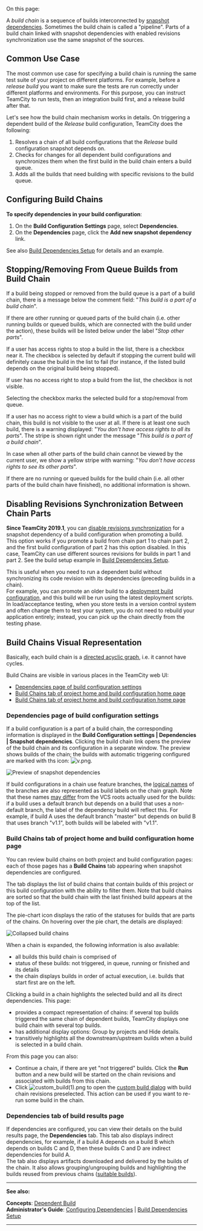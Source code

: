 [//]: # (title: Build Chain)
[//]: # (auxiliary-id: Build Chain)

On this page:

<tag-list of="chapter" mode="tree" depth="4"/>

A _build chain_ is a sequence of builds interconnected by [snapshot dependencies](dependent-build.md#Snapshot+Dependency). Sometimes the build chain is called a "pipeline". Parts of a build chain linked with snapshot dependencies with enabled revisions synchronization use the same snapshot of the sources. 

## Common Use Case

The most common use case for specifying a build chain is running the same test suite of your project on different platforms. For example, before a _release build_ you want to make sure the tests are run correctly under different platforms and environments. For this purpose, you can instruct TeamCity to run tests, then an integration build first, and a release build after that.

Let's see how the build chain mechanism works in details. On triggering a dependent build of the _Release_ build configuration, TeamCity does the following:
1. Resolves a chain of all build configurations that the _Release_ build configuration snapshot depends on.
2. Checks for changes for all dependent build configurations and synchronizes them when the first build in the build chain enters a build queue.
3. Adds all the builds that need building with specific revisions to the build queue.

## Configuring Build Chains

__To specify dependencies in your build configuration__:
1. On the __Build Configuration Settings__ page, select __Dependencies__.
2. On the __Dependencies__ page, click the __Add new snapshot dependency__ link.

See also [Build Dependencies Setup](build-dependencies-setup.md) for details and an example.

## Stopping/Removing From Queue Builds from Build Chain

If a build being stopped or removed from the build queue is a part of a build chain, there is a message below the comment field: "_This build is a part of a build chain_".

If there are other running or queued parts of the build chain (i.e. other running builds or queued builds, which are connected with the build under the action), these builds will be listed below under the label "_Stop other parts_".

If a user has access rights to stop a build in the list, there is a checkbox near it. The checkbox is selected by default if stopping the current build will definitely cause the build in the list to fail (for instance, if the listed build depends on the original build being stopped).

If user has no access right to stop a build from the list, the checkbox is not visible.

Selecting the checkbox marks the selected build for a stop/removal from queue.

If a user has no access right to view a build which is a part of the build chain, this build is not visible to the user at all. If there is at least one such build, there is a warning displayed: "_You don't have access rights to all its parts_". The stripe is shown right under the message "_This build is a part of a build chain_".

In case when all other parts of the build chain cannot be viewed by the current user, we show a yellow stripe with warning: "_You don't have access rights to see its other parts_".

If there are no running or queued builds for the build chain (i.e. all other parts of the build chain have finished), no additional information is shown.

## Disabling Revisions Synchronization Between Chain Parts

__Since TeamCity 2019.1__, you can [disable revisions synchronization](snapshot-dependencies.md#enforce-rev-sync) for a snapshot dependency of a build configuration when promoting a build.   
This option works if you promote a build from chain part 1 to chain part 2, and the first build configuration of part 2 has this option disabled. In this case, TeamCity can use different sources revisions for builds in part 1 and part 2. See the build setup example in [Build Dependencies Setup](build-dependencies-setup.md#Turned+off+Enforced+Revisions+Synchronization).

This is useful when you need to run a dependent build without synchronizing its code revision with its dependencies (preceding builds in a chain).   
For example, you can promote an older build to a [deployment build configuration](deployment-build-configuration.md), and this build will be run using the latest deployment scripts.
In load/acceptance testing, when you store tests in a version control system and often change them to test your system, you do not need to rebuild your application entirely; instead, you can pick up the chain directly from the testing phase.


## Build Chains Visual Representation

Basically, each build chain is a [directed acyclic graph](http://en.wikipedia.org/wiki/Directed_acyclic_graph), i.e. it cannot have cycles.

Build Chains are visible in various places in the TeamCity web UI:

* [Dependencies page of build configuration settings](#Dependencies+page+of+build+configuration+settings)
* [Build Chains tab of project home and build configuration home page](#Build+Chains+tab+of+project+home+and+build+configuration+home+page)
* [Build Chains tab of project home and build configuration home page](#Build+Chains+tab+of+project+home+and+build+configuration+home+page)

### Dependencies page of build configuration settings

If a build configuration is a part of a build chain, the corresponding information is displayed in the __Build Configuration settings | Dependencies | Snapshot dependencies__. Clicking the build chain link opens the preview of the build chain and its configuration in a separate window. The preview shows builds of the chain; the builds with automatic triggering configured are marked with ths icon: ![v.png](v.png).

<img src="snapshotDepPreview.png" alt="Preview of snapshot dependencies"/>

<note>

If build configurations in a chain use feature branches, the [logical names](working-with-feature-branches.md#Logical+branch+name) of the branches are also represented as build labels on the chain graph. Note that these names [may differ](working-with-feature-branches.md#Dependencies) from the VCS roots actually used for the builds: if a build uses a default branch but depends on a build that uses a non-default branch, the label of the dependency build will reflect this. For example, if build A uses the default branch "master" but depends on build B that uses branch "v1.1", both builds will be labeled with "v1.1".

</note>

### Build Chains tab of project home and build configuration home page

You can review build chains on both project and build configuration pages: each of those pages has a __Build Chains__ tab appearing when snapshot dependencies are configured. 

The tab displays the list of build chains that contain builds of this project or this build configuration with the ability to filter them. Note that build chains are sorted so that the build chain with the last finished build appears at the top of the list.

The pie\-chart icon displays the ratio of the statuses for builds that are parts of the chains. On hovering over the pie chart, the details are displayed:

<img src="buildChainsCollapsed.png" alt="Collapsed build chains"/>

When a chain is expanded, the following information is also available:

   * all builds this build chain is comprised of
   * status of these builds: not triggered, in queue, running or finished and its details
   * the chain displays builds in order of actual execution, i.e. builds that start first are on the left.

Clicking a build in a chain highlights the selected build and all its direct dependencies. This page:

   * provides a compact representation of chains: if several top builds triggered the same chain of dependent builds, TeamCity displays one build chain with several top builds.
   * has additional display options: Group by projects and Hide details.
   * transitively highlights all the downstream/upstream builds when a build is selected in a build chain.


From this page you can also:
   * Continue a chain, if there are yet "not triggered" builds. Click the __Run__ button and a new build will be started on the chain revisions and associated with builds from this chain.
   * Click ![custom_build(1).png](custom_build_1.png)  to open the [custom build dialog](triggering-a-custom-build.md) with build chain revisions preselected. This action can be used if you want to re\-run some build in the chain.

### Dependencies tab of build results page

If dependencies are configured, you can view their details on the build results page, the __Dependencies__ tab. This tab also displays indirect dependencies, for example, if a build A depends on a build B which depends on builds C and D, then these builds C and D are indirect dependencies for build A.   
The tab also displays artifacts downloaded and delivered by the builds of the chain. It also allows grouping/ungrouping builds and highlighting the builds reused from previous chains ([suitable builds](snapshot-dependencies.md#Suitable+Builds)).

 __  __

__See also:__


__Concepts__: [Dependent Build](dependent-build.md)   
__Administrator's Guide__: [Configuring Dependencies](configuring-dependencies.md) | [Build Dependencies Setup](build-dependencies-setup.md)

__ __